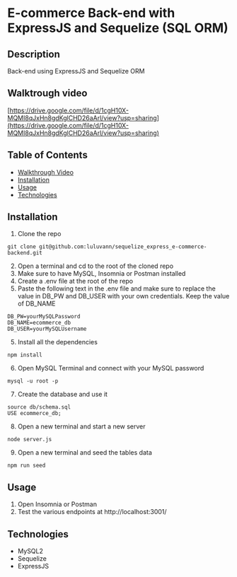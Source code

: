 # E-commerce Back-end with ExpressJS and Sequelize (SQL ORM)

## Description 
Back-end using ExpressJS and Sequelize ORM

## Walktrough video
[https://drive.google.com/file/d/1cgH10X-MQMI8qJxHn8gdKglCHD26aArl/view?usp=sharing](https://drive.google.com/file/d/1cgH10X-MQMI8qJxHn8gdKglCHD26aArl/view?usp=sharing)

## Table of Contents

* [Walkthrough Video](#walkthrough-video)
* [Installation](#installation)
* [Usage](#usage)
* [Technologies](#technologies)

## Installation
1. Clone the repo 
```
git clone git@github.com:luluvann/sequelize_express_e-commerce-backend.git
```
2. Open a terminal and cd to the root of the cloned repo
3. Make sure to have MySQL, Insomnia or Postman installed 
4. Create a .env file at the root of the repo
5. Paste the following text in the .env file and make sure to replace the value in DB_PW and DB_USER with your own credentials. Keep the value of DB_NAME
```
DB_PW=yourMySQLPassword
DB_NAME=ecommerce_db
DB_USER=yourMySQLUsername
```
5. Install all the dependencies
```
npm install
```
6. Open MySQL Terminal and connect with your MySQL password
```
mysql -u root -p
```
7. Create the database and use it
```
source db/schema.sql
USE ecommerce_db;
```
8. Open a new terminal and start a new server
```
node server.js
```
9. Open a new terminal and seed the tables data
```
npm run seed
```

## Usage 
1. Open Insomnia or Postman
2. Test the various endpoints at http://localhost:3001/


## Technologies
- MySQL2
- Sequelize
- ExpressJS


